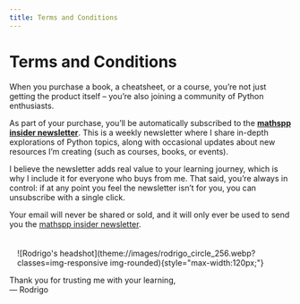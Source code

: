 ```yaml
---
title: Terms and Conditions
---
```


# Terms and Conditions

When you purchase a book, a cheatsheet, or a course, you’re not just getting the product itself – you’re also joining a community of Python enthusiasts.

As part of your purchase, you’ll be automatically subscribed to the [**mathspp insider newsletter**](https://mathspp.com/insider).
This is a weekly newsletter where I share in-depth explorations of Python topics, along with occasional updates about new resources I’m creating (such as courses, books, or events).

I believe the newsletter adds real value to your learning journey, which is why I include it for everyone who buys from me.
That said, you’re always in control: if at any point you feel the newsletter isn’t for you, you can unsubscribe with a single click.

Your email will never be shared or sold, and it will only ever be used to send you the [mathspp insider newsletter](https://mathspp.com/insider).

<div style="overflow:auto; margin-top:1.5em;">
  <div style="float:right; margin-left:1em;" markdown="1">

![Rodrigo's headshot](theme://images/rodrigo_circle_256.webp?classes=img-responsive img-rounded){style="max-width:120px;"}

  </div>
  <p>Thank you for trusting me with your learning,<br>— Rodrigo</p>
</div>
